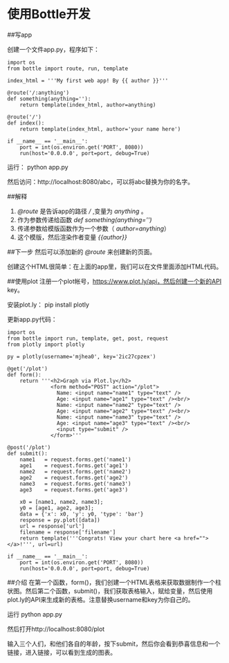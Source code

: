 # 使用Bottle开发

##写app

创建一个文件app.py，程序如下：

    import os
	from bottle import route, run, template

	index_html = '''My first web app! By {{ author }}'''

	@route('/:anything')
	def something(anything=''):
    	return template(index_html, author=anything)

	@route('/')
	def index():
    	return template(index_html, author='your name here')

	if __name__ == '__main__':
    	port = int(os.environ.get('PORT', 8080))
    	run(host='0.0.0.0', port=port, debug=True)

运行：
	python app.py

然后访问：http://localhost:8080/abc，可以将abc替换为你的名字。

##解释
1. _@route_ 是告诉app的路径 _/_ ,变量为 _anything_ 。
2. 作为参数传递给函数 _def something(anything='')_
3. 传递参数给模版函数作为一个参数（ _author=anything_）
4. 这个模版，然后渲染作者变量 _{{author}}_

##下一步
然后可以添加新的 _@route_ 来创建新的页面。

创建这个HTML很简单：在上面的app里，我们可以在文件里面添加HTML代码。

##使用plot
注册一个plot帐号，https://www.plot.ly/api，然后创建一个新的API key。

安装plot.ly：
    pip install plotly

更新app.py代码：
	
	import os
	from bottle import run, template, get, post, request
	from plotly import plotly

	py = plotly(username='mjhea0', key='2ic27cpzex')

	@get('/plot')
	def form():
    	return '''<h2>Graph via Plot.ly</h2>
    	          <form method="POST" action="/plot">
    	            Name: <input name="name1" type="text" />
    	            Age: <input name="age1" type="text" /><br/>
   	             	Name: <input name="name2" type="text" />
    	            Age: <input name="age2" type="text" /><br/>
	                Name: <input name="name3" type="text" />
    	            Age: <input name="age3" type="text" /><br/>                
    	            <input type="submit" />
    	          </form>'''

	@post('/plot')
	def submit():
    	name1   = request.forms.get('name1')
    	age1    = request.forms.get('age1')
    	name2   = request.forms.get('name2')
    	age2    = request.forms.get('age2')
    	name3   = request.forms.get('name3')
    	age3    = request.forms.get('age3')

	    x0 = [name1, name2, name3];
    	y0 = [age1, age2, age3];
    	data = {'x': x0, 'y': y0, 'type': 'bar'}
    	response = py.plot([data])
    	url = response['url']
    	filename = response['filename']
    	return template('''Congrats! View your chart here <a href=""></a>!''', url=url)

	if __name__ == '__main__':
    	port = int(os.environ.get('PORT', 8080))
    	run(host='0.0.0.0', port=port, debug=True)

##介绍
在第一个函数，form()，我们创建一个HTML表格来获取数据制作一个柱状图。然后第二个函数，submit()，我们获取表格输入，赋给变量，然后使用plot.ly的API来生成新的表格。注意替换username和key为你自己的。

运行
	python app.py

然后打开http://localhost:8080/plot

输入三个人们，和他们各自的年龄，按下submit，然后你会看到恭喜信息和一个链接，进入链接，可以看到生成的图表。